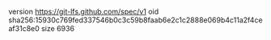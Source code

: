 version https://git-lfs.github.com/spec/v1
oid sha256:15930c769fed337546b0c3c59b8faab6e2c1c2888e069b4c11a2f4ceaf31c8e0
size 6936

